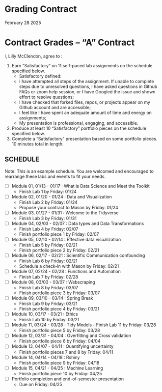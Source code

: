 Grading Contract
================
February 28 2025

<!-- This contract is adapted from Annie Somerville's contract https://github.com/anniehsom -->

# Contract Grades – “A” Contract

I, Lilly McClendon, agree to :

1)  Earn “Satisfactory” on 11 self-paced lab assignments on the schedule
    specified below.
    - Satisfactory defined:
    - I have attempted all steps of the assignment. If unable to
      complete steps due to unresolved questions, I have asked questions
      in Github FAQs or zoom help session, or I have Googled the issue
      and shown effort to resolve questions;
    - I have checked that forked files, repos, or projects appear on my
      Github account and are accessible;
    - I feel like I have spent an adequate amount of time and energy on
      assignments;
    - My presentation is professional, engaging, and accessible.
2)  Produce at least 10 “Satisfactory” portfolio pieces on the schedule
    specified below.
3)  Complete a “Satisfactory” presentation based on some portfolio
    pieces. 10 minutes total in length.

## SCHEDULE

Note: This is an example schedule. You are welcomed and encouraged to
rearrange these labs and events to fit your needs.

- [ ] Module 01, 01/13 - 01/17 : What is Data Science and Meet the
  Toolkit
  - Finish Lab 1 by Friday: 01/24
- [ ] Module 02, 01/20 - 01/24 : Data and Visualization
  - Finish Lab 2 by Friday: 01/24
  - Propose your contract to Mason by Friday: 01/24
- [ ] Module 03, 01/27 - 01/31 : Welcome to the Tidyverse
  - Finish Lab 3 by Friday: 01/31
- [ ] Module 04, 02/03 - 02/07 : Data types and Data Transformations
  - Finish Lab 4 by Friday: 02/07
  - Finish portfolio piece 1 by Friday: 02/07
- [ ] Module 05, 02/10 - 02/14 : Effective data visualization
  - Finish Lab 5 by Friday: 02/21
  - Finish portfolio piece 2 by Friday: 02/21
- [ ] Module 06, 02/17 - 02/21 : Scientific Communication confounding
  - Finish Lab 6 by Friday: 02/21
  - Schedule a check-in with Mason by Friday: 02/21
- [ ] Module 07, 02/24 - 02/28 : Functions and Automation
  - Finish Lab 7 by Friday: 02/28
- [ ] Module 08, 03/03 - 03/07 : Webscraping
  - Finish Lab 8 by Friday: 03/07
  - Finish portfolio piece 3 by Friday: 03/07
- [ ] Module 09, 03/10 - 03/14 : Spring Break
  - Finish Lab 9 by Friday: 03/21
  - Finish portfolio piece 4 by Friday: 03/21
- [ ] Module 10, 03/17 - 03/21 : Ethics
  - Finish Lab 10 by Friday: 03/21
- [ ] Module 11, 03/24 - 03/28 : Tidy Models - Finish Lab 11 by Friday:
  03/28
  - Finish portfolio piece 5 by Friday: 03/28
- [ ] Module 12, 03/31 - 04/04 : Overfitting and Cross validation
  - Finish portfolio piece 6 by Friday: 04/04
- [ ] Module 13, 04/07 - 04/11 : Quantifying uncertainty
  - Finish portfolio pieces 7 and 8 by Friday: 04/11
- [ ] Module 14, 04/14 - 04/18 : Rshiny
  - Finish portfolio piece 9 by Friday: 04/18
- [ ] Module 15, 04/21 - 04/25 : Machine Learning
  - Finish portfolio piece 10 by Friday: 04/25
- [ ] Portfolio completion and end-of-semester presentation
  - Due on Friday: 04/25
